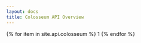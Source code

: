 ```yaml
---
layout: docs
title: Colosseum API Overview
---
```


{% for item in site.api.colosseum %}
1
{% endfor %}
